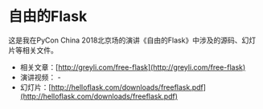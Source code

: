 # 自由的Flask

这是我在PyCon China 2018北京场的演讲《自由的Flask》中涉及的源码、幻灯片等相关文件。

* 相关文章：[http://greyli.com/free-flask](http://greyli.com/free-flask) 
* 演讲视频： -
* 幻灯片：[http://helloflask.com/downloads/freeflask.pdf](http://helloflask.com/downloads/freeflask.pdf)
